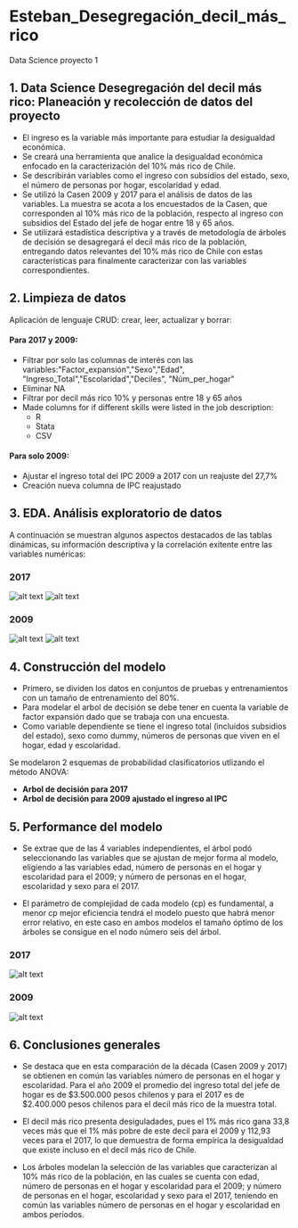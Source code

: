# Esteban_Desegregación_decil_más_rico
Data Science proyecto 1

## 1. Data Science Desegregación del decil más rico: Planeación y recolección de datos del proyecto
* El ingreso es la variable más importante para estudiar la desigualdad económica.
* Se creará una herramienta que analice la desigualdad económica enfocado en la caracterización del 10% más rico de Chile.
* Se describirán variables como el ingreso con subsidios del estado, sexo, el número de personas por hogar, escolaridad y edad. 
* Se utilizó la Casen 2009 y 2017 para el análisis de datos de las variables. La muestra se acota a los encuestados de la Casen, que corresponden al 10% más rico de la población, respecto al ingreso con subsidios del Estado del jefe de hogar entre 18 y 65 años. 
* Se utilizará estadística descriptiva y a través de metodología de árboles de decisión se desagregará el decil más rico de la población, entregando datos relevantes del 10% más rico de Chile con estas características para finalmente caracterizar con las variables correspondientes.

## 2. Limpieza de datos
Aplicación de lenguaje CRUD: crear, leer, actualizar y borrar:

#### Para 2017 y 2009:
*	Filtrar por solo las columnas de interés con las variables:"Factor_expansión","Sexo","Edad", "Ingreso_Total","Escolaridad","Deciles", "Núm_per_hogar"
*	Eliminar NA 
*	Filtrar por decil más rico 10% y personas entre 18 y 65 años 
*	Made columns for if different skills were listed in the job description: 
    * R  
    * Stata
    * CSV  

#### Para solo 2009:
* Ajustar el ingreso total del IPC 2009 a 2017 con un reajuste del 27,7%
* Creación nueva columna de IPC reajustado

## 3. EDA. Análisis exploratorio de datos
 A continuación se muestran algunos aspectos destacados de las tablas dinámicas, su información descriptiva y la correlación exitente entre las variables numéricas:
 
### 2017
![alt text](https://github.com/Esteban19967769/Esteban_Proyect1/blob/c6a85093d32063c32d957f1e5712566456c1a7c0/Rplot2017.png)
![alt text](https://github.com/Esteban19967769/Esteban_Proyect1/blob/43210f441c194ce6c7d74ff562806b2c0d910ee8/Summary2017.png)

### 2009

![alt text](https://github.com/Esteban19967769/Esteban_Proyect1/blob/d39673e4c3a45534adf42c48d80313fa1c476285/rplot2009.png)
![alt text](https://github.com/Esteban19967769/Esteban_Proyect1/blob/e61ccf2f5626a7fae29deed15c93191deb45032b/summary2009.png)


## 4. Construcción del modelo 

* Primero, se dividen los datos en conjuntos de pruebas y entrenamientos con un tamaño de entrenamiento del 80%.
* Para modelar el arbol de decisión se debe tener en cuenta la variable de factor expansión dado que se trabaja con una encuesta.
* Como variable dependiente se tiene el ingreso total (incluidos subsidios del estado), sexo como dummy, números de personas que viven en el hogar, edad y escolaridad.

Se modelaron 2 esquemas de probabilidad clasificatorios utlizando el método ANOVA:
*	**Arbol de decisión para 2017** 
*	**Arbol de decisión para 2009 ajustado el ingreso al IPC** 

## 5. Performance del modelo

* Se extrae que de las 4 variables independientes, el árbol podó seleccionando las variables que se ajustan de mejor forma al modelo, eligiendo a las variables edad, número de personas en el hogar y escolaridad para el 2009; y número de personas en el hogar, escolaridad y sexo para el 2017.

* El parámetro de complejidad de cada modelo (cp) es fundamental, a menor cp mejor eficiencia tendrá el modelo puesto que habrá menor error relativo, en este caso en ambos modelos el tamaño óptimo de los árboles se consigue en el nodo número seis del árbol.

### 2017
![alt text](https://github.com/Esteban19967769/Esteban_Proyecto1/blob/3fc62be072d73968f5f4e115b4895618f6ce1a47/Arbol2017.png)

### 2009
![alt text](https://github.com/Esteban19967769/Esteban_Proyect1/blob/554948ab00ae62f6d73d40f70a11890c9219dd51/Rplot20090.png)


## 6. Conclusiones generales

* Se destaca que en esta comparación de la década (Casen 2009 y 2017) se obtienen en común las variables número de personas en el hogar y escolaridad. Para el año 2009 el promedio del ingreso total del jefe de hogar es de $3.500.000 pesos chilenos y para el 2017 es de $2.400.000 pesos chilenos para el decil más rico de la muestra total.

* El decil más rico presenta desiguladades, pues el 1% más rico gana 33,8 veces más que el 1% más pobre de este decil para el 2009 y 112,93 veces para el 2017, lo que demuestra de forma empírica la desigualdad que existe incluso en el decil más rico de Chile.

* Los árboles modelan la selección de las variables que caracterizan al 10% más rico de la población, en las cuales se cuenta con edad, número de personas en el hogar y escolaridad para el 2009; y número de personas en el hogar, escolaridad y sexo para el 2017, teniendo en común las variables número de personas en el hogar y escolaridad en ambos períodos.












